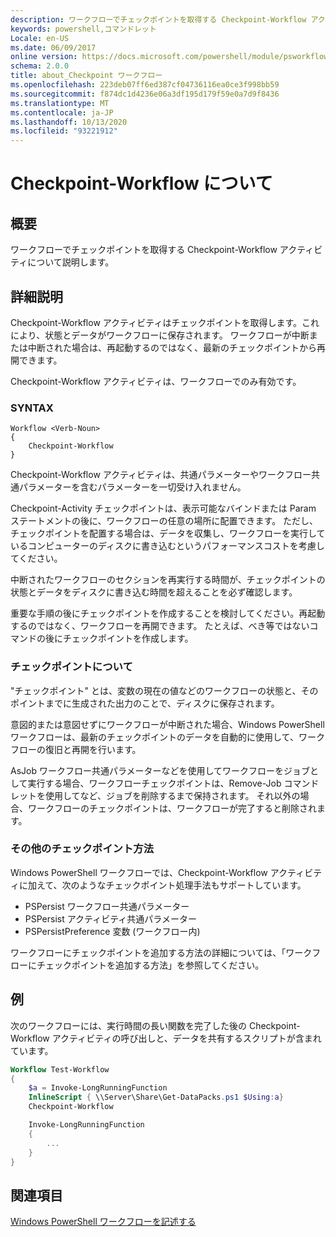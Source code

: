 ```yaml
---
description: ワークフローでチェックポイントを取得する Checkpoint-Workflow アクティビティについて説明します。
keywords: powershell,コマンドレット
Locale: en-US
ms.date: 06/09/2017
online version: https://docs.microsoft.com/powershell/module/psworkflow/about/about_checkpoint-workflow?view=powershell-5.1&WT.mc_id=ps-gethelp
schema: 2.0.0
title: about_Checkpoint ワークフロー
ms.openlocfilehash: 223deb07ff6ed387cf04736116ea0ce3f998bb59
ms.sourcegitcommit: f874dc1d4236e06a3df195d179f59e0a7d9f8436
ms.translationtype: MT
ms.contentlocale: ja-JP
ms.lasthandoff: 10/13/2020
ms.locfileid: "93221912"
---
```

# <a name="about-checkpoint-workflow"></a>Checkpoint-Workflow について

## <a name="short-description"></a>概要
ワークフローでチェックポイントを取得する Checkpoint-Workflow アクティビティについて説明します。

## <a name="long-description"></a>詳細説明

Checkpoint-Workflow アクティビティはチェックポイントを取得します。これにより、状態とデータがワークフローに保存されます。 ワークフローが中断または中断された場合は、再起動するのではなく、最新のチェックポイントから再開できます。

Checkpoint-Workflow アクティビティは、ワークフローでのみ有効です。

### <a name="syntax"></a>SYNTAX

```
Workflow <Verb-Noun>
{
    Checkpoint-Workflow
}
```

Checkpoint-Workflow アクティビティは、共通パラメーターやワークフロー共通パラメーターを含むパラメーターを一切受け入れません。

Checkpoint-Activity チェックポイントは、表示可能なバインドまたは Param ステートメントの後に、ワークフローの任意の場所に配置できます。 ただし、チェックポイントを配置する場合は、データを収集し、ワークフローを実行しているコンピューターのディスクに書き込むというパフォーマンスコストを考慮してください。

中断されたワークフローのセクションを再実行する時間が、チェックポイントの状態とデータをディスクに書き込む時間を超えることを必ず確認します。

重要な手順の後にチェックポイントを作成することを検討してください。再起動するのではなく、ワークフローを再開できます。 たとえば、べき等ではないコマンドの後にチェックポイントを作成します。

### <a name="about-checkpoints"></a>チェックポイントについて

"チェックポイント" とは、変数の現在の値などのワークフローの状態と、そのポイントまでに生成された出力のことで、ディスクに保存されます。

意図的または意図せずにワークフローが中断された場合、Windows PowerShell ワークフローは、最新のチェックポイントのデータを自動的に使用して、ワークフローの復旧と再開を行います。

AsJob ワークフロー共通パラメーターなどを使用してワークフローをジョブとして実行する場合、ワークフローチェックポイントは、Remove-Job コマンドレットを使用してなど、ジョブを削除するまで保持されます。
それ以外の場合、ワークフローのチェックポイントは、ワークフローが完了すると削除されます。

### <a name="other-checkpointing-techniques"></a>その他のチェックポイント方法

Windows PowerShell ワークフローでは、Checkpoint-Workflow アクティビティに加えて、次のようなチェックポイント処理手法もサポートしています。

- PSPersist ワークフロー共通パラメーター
- PSPersist アクティビティ共通パラメーター
- PSPersistPreference 変数 (ワークフロー内)

ワークフローにチェックポイントを追加する方法の詳細については、「ワークフローにチェックポイントを追加する方法」を参照してください。

## <a name="examples"></a>例

次のワークフローには、実行時間の長い関数を完了した後の Checkpoint-Workflow アクティビティの呼び出しと、データを共有するスクリプトが含まれています。

```powershell
Workflow Test-Workflow
{
    $a = Invoke-LongRunningFunction
    InlineScript { \\Server\Share\Get-DataPacks.ps1 $Using:a}
    Checkpoint-Workflow

    Invoke-LongRunningFunction
    {
        ...
    }
}
```

## <a name="see-also"></a>関連項目

[Windows PowerShell ワークフローを記述する](/previous-versions/powershell/scripting/developer/workflow/writing-a-windows-powershell-workflow)
